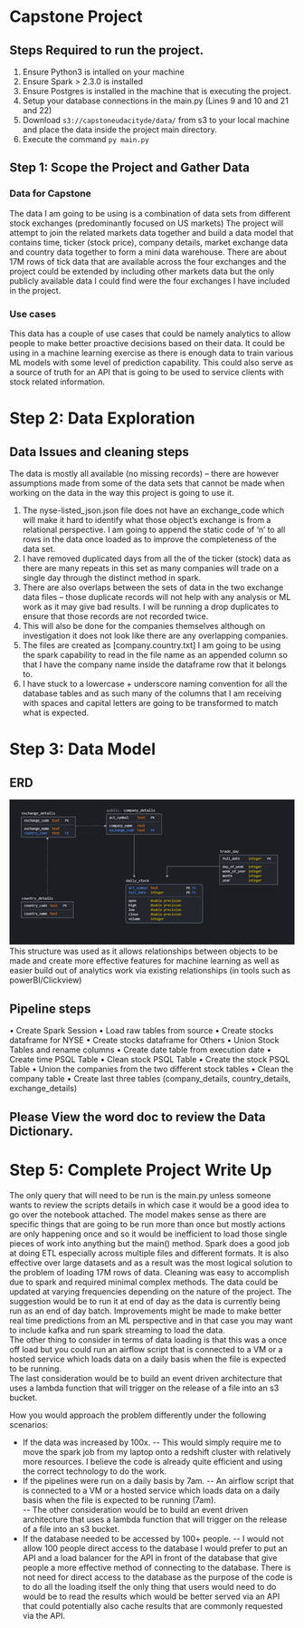 # Capstone Project

## Steps Required to run the project.
1. Ensure Python3 is intalled on your machine
2. Ensure Spark > 2.3.0  is installed
3. Ensure Postgres is installed in the machine that is executing the project.
4. Setup your database connections in the main.py (Lines 9 and 10 and 21 and 22)
5. Download `s3://capstoneudacityde/data/` from s3 to your local machine and place the data inside the project main directory.
6. Execute the command `py main.py`

## Step 1: Scope the Project and Gather Data
### Data for Capstone
The data I am going to be using is a combination of data sets from different stock exchanges (predominantly focused on US markets)
The project will attempt to join the related markets data together and build a data model that contains time, ticker (stock price), company details, market exchange data and country data together to form a mini data warehouse.
There are about 17M rows of tick data that are available across the four exchanges and the project could be extended by including other markets data but the only publicly available data I could find were the four exchanges I have included in the project.

### Use cases 
This data has a couple of use cases that could be namely analytics to allow people to make better proactive decisions based on their data.
It could be using in a machine learning exercise as there is enough data to train various ML models with some level of prediction capability.
This could also serve as a source of truth for an API that is going to be used to service clients with stock related information.

# Step 2: Data Exploration
## Data Issues and cleaning steps
The data is mostly all available (no missing records) – there are however assumptions made from some of the data sets that cannot be made when working on the data in the way this project is going to use it.
1.	The nyse-listed_json.json file does not have an exchange_code which will make it hard to identify what those object’s exchange is from a relational perspective.  I am going to append the static code of ‘n’ to all rows in the data once loaded as to improve the completeness of the data set.
2.	I have removed duplicated days from all the of the ticker (stock) data as there are many repeats in this set as many companies will trade on a single day through the distinct method in spark.
3.	There are also overlaps between the sets of data in the two exchange data files – those duplicate records will not help with any analysis or ML work as it may give bad results.  I will be running a drop duplicates to ensure that those records are not recorded twice.
4.	This will also be done for the companies themselves although on investigation it does not look like there are any overlapping companies.
5.	The files are created as [company.country.txt] I am going to be using the spark capability to read in the file name as an appended column so that I have the company name inside the dataframe row that it belongs to.
6.	I have stuck to a lowercase + underscore naming convention for all the database tables and as such many of the columns that I am receiving with spaces and capital letters are going to be transformed to match what is expected.

# Step 3: Data Model
## ERD 
![image info](./ERD.png)
This structure was used as it allows relationships between objects to be made and create more effective features for machine learning as well as easier build out of analytics work via existing relationships (in tools such as powerBI/Clickview)

## Pipeline steps
•	Create Spark Session
•	Load raw tables from source
•	Create stocks dataframe for NYSE
•	Create stocks dataframe for Others
•	Union Stock Tables and rename columns
•	Create date table from execution date
•	Create time PSQL Table
•	Clean stock PSQL Table
•	Create the stock  PSQL Table
•	Union the companies from the two different stock tables
•	Clean the company table
•	Create last three tables (company_details, country_details, exchange_details)

## Please View the word doc to review the Data Dictionary. 

# Step 5: Complete Project Write Up
The only query that will need to be run is the main.py unless someone wants to review the scripts details in which case it would be a good idea to go over the notebook attached.
The model makes sense as there are specific things that are going to be run more than once but mostly actions are only happening once and so it would be inefficient to load those single pieces of work into anything but the main() method.
Spark does a good job at doing ETL especially across multiple files and different formats. It is also effective over large datasets and as a result was the most logical solution to the problem of loading 17M rows of data.
Cleaning was easy to accomplish due to spark and required minimal complex methods.
The data could be updated at varying frequencies depending on the nature of the project.  The suggestion would be to run it at end of day as the data is currently being run as an end of day batch.
Improvements might be made to make better real time predictions from an ML perspective and in that case you may want to include kafka and run spark streaming to load the data.  
The other thing to consider in terms of data loading is that this was a once off load but you could run an airflow script that is connected to a VM or a hosted service which loads data on a daily basis when the file is expected to be running.  
The last consideration would be to build an event driven architecture that uses a lambda function that will trigger on the release of a file into an s3 bucket.

How you would approach the problem differently under the following scenarios:
- If the data was increased by 100x.
--	This would simply require me to move the spark job from my laptop onto a redshift cluster with relatively more resources.  I believe the code is already quite efficient and using the correct technology to do the work.
- If the pipelines were run on a daily basis by 7am.
--	An airflow script that is connected to a VM or a hosted service which loads data on a daily basis when the file is expected to be running (7am).  
--	The other consideration would be to build an event driven architecture that uses a lambda function that will trigger on the release of a file into an s3 bucket.
- If the database needed to be accessed by 100+ people.
--	I would not allow 100 people direct access to the database I would prefer to put an API and a load balancer for the API in front of the database that give people a more effective method of connecting to the database.  There is not need for direct access to the database as the purpose of the code is to do all the loading itself the only thing that users would need to do would be to read the results which would be better served via an API that could potentially also cache results that are commonly requested via the API.


